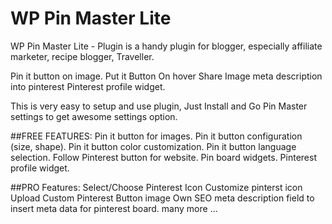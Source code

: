 # WP Pin Master Lite

WP Pin Master Lite - Plugin is a handy plugin for blogger, especially affiliate marketer, recipe blogger, Traveller. 

Pin it button on image.
Put it Button On hover
Share Image meta description into pinterest
Pinterest profile widget.

This is very easy to setup and use plugin, Just Install and Go Pin Master settings to get awesome settings option. 

##FREE FEATURES:
Pin it button for images.
Pin it button configuration (size, shape).
Pin it button color customization.
Pin it button language selection.
Follow Pinterest button for website.
Pin board widgets.
Pinterest profile widget.

##PRO Features: 
Select/Choose Pinterest Icon
Customize pinterst icon
Upload Custom Pinterest Button image
Own SEO meta description field to insert meta data for pinterest board.
many more ... 